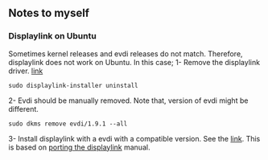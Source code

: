 ## Notes to myself

### Displaylink on Ubuntu
Sometimes kernel releases and evdi releases do not match. Therefore, displaylink does not work on Ubuntu. In this case; 
1- Remove the displaylink driver. [link](https://support.displaylink.com/knowledgebase/articles/683699-how-to-uninstall-displaylink-ubuntu-software)
```
sudo displaylink-installer uninstall
```

2- Evdi should be manually removed. Note that, version of evdi might be different.
```
sudo dkms remove evdi/1.9.1 --all 
```

3- Install displaylink with a evdi with a compatible version. See the [link](https://www.displaylink.org/forum/showpost.php?p=92453&postcount=3). This is based on [porting the displaylink](https://support.displaylink.com/knowledgebase/articles/679060-porting-the-displaylink-ubuntu-driver-to-other-lin) manual.


